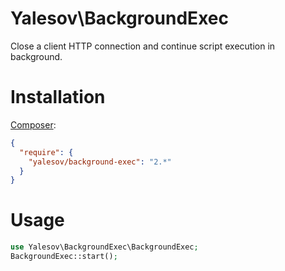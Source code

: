 # Yalesov\BackgroundExec

Close a client HTTP connection and continue script execution in background.

# Installation

[Composer](http://getcomposer.org/):

```json
{
  "require": {
    "yalesov/background-exec": "2.*"
  }
}
```

# Usage

```php
use Yalesov\BackgroundExec\BackgroundExec;
BackgroundExec::start();
```
